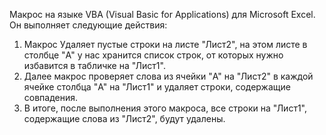 Макрос на языке VBA (Visual Basic for Applications) для Microsoft Excel. Он выполняет следующие действия:

1. Макрос Удаляет пустые строки на листе "Лист2", на этом листе в столбце "A" у нас хранится список строк, от которых нужно избавится в табличке на "Лист1".
2. Далее макрос проверяет слова из ячейки "A" на "Лист2" в каждой ячейке столбца "A" на "Лист1" и удаляет строки, содержащие совпадения.
3. В итоге, после выполнения этого макроса, все строки на "Лист1", содержащие слова из "Лист2", будут удалены.
